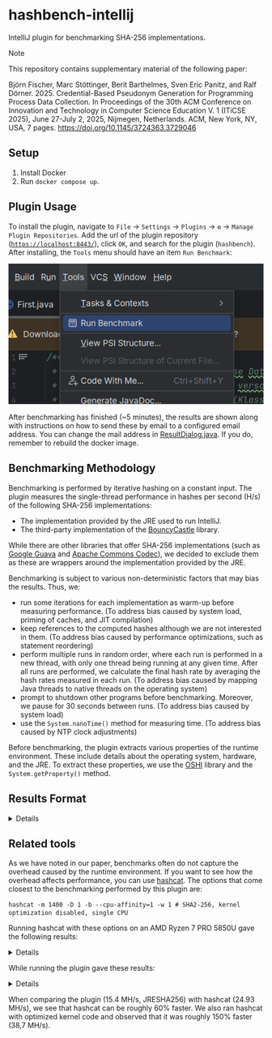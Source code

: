 # hashbench-intellij
IntelliJ plugin for benchmarking SHA-256 implementations.

> [!NOTE]
> This repository contains supplementary material of the following paper:  
>
> Björn Fischer, Marc Stöttinger, Berit Barthelmes, Sven Eric Panitz, and Ralf
Dörner. 2025. Credential-Based Pseudonym Generation for Programming
Process Data Collection. In Proceedings of the 30th ACM Conference on
Innovation and Technology in Computer Science Education V. 1 (ITiCSE 2025),
June 27-July 2, 2025, Nijmegen, Netherlands. ACM, New York, NY, USA,
7 pages. https://doi.org/10.1145/3724363.3729046

## Setup

1. Install Docker
2. Run `docker compose up`. 

## Plugin Usage
To install the plugin, navigate to `File` -> `Settings` -> `Plugins` -> `⚙` -> `Manage Plugin Repositories`. Add the url of the plugin repository ([`https://localhost:8443/`](https://localhost:8443)), click `OK`, and search for the plugin (`hashbench`). After installing, the `Tools` menu should have an item `Run Benchmark`:

![run.png](run.png)

After benchmarking has finished (~5 minutes), the results are shown along with instructions on how to send these by email to a configured email address. You can change the mail address in [ResultDialog.java](src/main/java/hashbench/benchmark/ResultDialog.java). If you do, remember to rebuild the docker image.

## Benchmarking Methodology
Benchmarking is performed by iterative hashing on a constant input. The plugin measures the single-thread performance in hashes per second (H/s) of the following SHA-256 implementations:

- The implementation provided by the JRE used to run IntelliJ.
- The third-party implementation of the [BouncyCastle](https://www.bouncycastle.org/) library.

While there are other libraries  that offer SHA-256 implementations (such as [Google Guava](https://github.com/google/guava) and [Apache Commons Codec](https://commons.apache.org/proper/commons-codec/)), we decided to exclude them as these are wrappers around the implementation provided by the JRE.

Benchmarking is subject to various non-deterministic factors that may bias the results. Thus, we:

- run some iterations for each implementation as warm-up before measuring performance. (To address bias caused by system load, priming of caches, and JIT compilation)
- keep references to the computed hashes although we are not interested in them. (To address bias caused by performance optimizations, such as statement reordering)
- perform multiple runs in random order, where each run is performed in a new thread, with only one thread being running at any given time. After all runs are performed, we calculate the final hash rate by averaging the hash rates measured in each run. (To address bias caused by mapping Java threads to native threads on the operating system)
- prompt to shutdown other programs before benchmarking. Moreover, we pause for 30 seconds between runs. (To address bias caused by system load)
- use the `System.nanoTime()` method for measuring time. (To address bias caused by NTP clock adjustments)

Before benchmarking, the plugin extracts various properties of the runtime environment. These include details about the operating system, hardware, and the JRE. To extract these properties, we use the [OSHI](https://github.com/oshi/oshi) library and the `System.getProperty()` method.

## Results Format

<details>

```json
{
  "runsPerImpl" : 5,
  "warmupRunsPerImpl" : 1,
  "iterations" : 2500000,
  "pauseBetweenRuns" : 30000,
  "input" : "mmustermd8L_sA$9",
  "results" : [ {
    "implementation" : "BouncyCastleSHA256",
    "hash" : "3cd28e33a05b816fd9625048ed7d0466e640fae75b2c54058deff0ec2a7b962a",
    "elapsedMillisecondsMean" : 797.9108952,
    "elapsedMillisecondsStd" : 57.502498423739915,
    "hashesPerSecondMean" : 3148763.284934708,
    "hashesPerSecondStd" : 216420.24883055998
  }, {
    "implementation" : "JRESHA256",
    "hash" : "3cd28e33a05b816fd9625048ed7d0466e640fae75b2c54058deff0ec2a7b962a",
    "elapsedMillisecondsMean" : 181.2744968,
    "elapsedMillisecondsStd" : 15.159845621271868,
    "hashesPerSecondMean" : 1.3883912406802397E7,
    "hashesPerSecondStd" : 1108925.4312925213
  } ],
  "sysInfo" : {
    "osFamily" : "Linux Mint",
    "osManufacturer" : "GNU/Linux",
    "cpu" : {
      "maxFreq" : 4507000000,
      "currentFreq" : [ 2695048000, 2695245000, 2145910000, 400000000, 2695012000, 400000000, 2152278000, 400000000, 2634659000, 2695025000, 2406864000, 400000000, 400000000, 2694996000, 400000000, 2487389000 ],
      "contextSwitches" : 77001426,
      "interrupts" : 52810181,
      "systemCpuLoadTicks" : [ 8186060, 2540, 994260, 175853160, 70250, 0, 30350, 0 ],
      "processorCpuLoadTicks" : [ [ 488220, 0, 62170, 10991530, 4430, 0, 17650, 0 ], [ 468790, 0, 30820, 11085300, 1370, 0, 230, 0 ], [ 398780, 0, 54310, 11118730, 3420, 0, 490, 0 ], [ 331340, 0, 26920, 11232190, 1460, 0, 90, 0 ], [ 896470, 150, 153260, 10475870, 11970, 0, 180, 0 ], [ 707150, 0, 74310, 10744590, 6310, 0, 810, 0 ], [ 387010, 0, 62410, 11121950, 4450, 0, 110, 0 ], [ 312840, 0, 29890, 11247160, 1290, 0, 100, 0 ], [ 522610, 70, 81100, 10937140, 5810, 0, 6560, 0 ], [ 494480, 0, 35010, 11059940, 1780, 0, 100, 0 ], [ 405610, 0, 58480, 11075130, 3650, 0, 3510, 0 ], [ 360510, 0, 28600, 11201110, 1290, 0, 80, 0 ], [ 860150, 2220, 143010, 10530240, 12160, 0, 150, 0 ], [ 695030, 10, 55190, 10832470, 4760, 0, 80, 0 ], [ 468480, 40, 68620, 11027500, 4640, 0, 110, 0 ], [ 388510, 0, 30090, 11172240, 1400, 0, 40, 0 ] ],
      "physicalPackageCount" : 1,
      "physicalProcessorCount" : 8,
      "logicalProcessorCount" : 16
    },
    "memory" : {
      "total" : 29237997568,
      "virtualMemory" : {
        "virtualInUse" : 11252568064,
        "swapPagesIn" : 0,
        "swapPagesOut" : 4,
        "swapTotal" : 2147479552,
        "swapUsed" : 524288,
        "virtualMax" : 16766476288
      },
      "pageSize" : 4096,
      "available" : 17985953792,
      "physicalMemory" : [ ]
    },
    "java" : {
      "java.vendor" : "JetBrains s.r.o.",
      "java.vm.specification.vendor" : "Oracle Corporation",
      "java.version" : "17.0.7",
      "java.vm.version" : "17.0.7+7-b1000.6",
      "java.vm.name" : "OpenJDK 64-Bit Server VM",
      "java.vm.specification.version" : "17",
      "java.vm.specification.name" : "Java Virtual Machine Specification",
      "java.vm.vendor" : "JetBrains s.r.o."
    }
  }
}
```
</details>

## Related tools
As we have noted in our paper, benchmarks often do not capture the overhead caused by the runtime environment. If you want to see how the overhead affects performance, you can use [hashcat](https://hashcat.net/hashcat/). The options that come closest to the benchmarking performed by this plugin are:

```
hashcat -m 1400 -D 1 -b --cpu-affinity=1 -w 1 # SHA2-256, kernel optimization disabled, single CPU
``` 

Running hashcat with these options on an AMD Ryzen 7 PRO 5850U gave the following results:

<details>

```
hashcat (v6.2.6) starting in benchmark mode

OpenCL API (OpenCL 3.0 PoCL 5.0+debian  Linux, None+Asserts, RELOC, SPIR, LLVM 16.0.6, SLEEF, DISTRO, POCL_DEBUG) - Platform #1 [The pocl project]
==================================================================================================================================================
* Device #1: cpu-haswell-AMD Ryzen 7 PRO 5850U with Radeon Graphics, 12885/25835 MB (4096 MB allocatable), 16MCU

Benchmark relevant options:
===========================
* --opencl-device-types=1
* --workload-profile=1

---------------------------
* Hash-Mode 1400 (SHA2-256)
---------------------------

Speed.#1.........: 24930.3 kH/s (1.09ms) @ Accel:32 Loops:64 Thr:1 Vec:8

Started: Wed Nov  6 22:21:43 2024
Stopped: Wed Nov  6 22:21:49 2024
```
</details>

While running the plugin gave these results:

<details>

```json
{
  "runsPerImpl": 5,
  "warmupRunsPerImpl": 1,
  "iterations": 2500000,
  "pauseBetweenRuns": 30000,
  "input": "mmustermd8L_sA$9",
  "results": [
    {
      "implementation": "BouncyCastleSHA256",
      "hash": "3cd28e33a05b816fd9625048ed7d0466e640fae75b2c54058deff0ec2a7b962a",
      "elapsedMillisecondsMean": 749.1354890199999,
      "elapsedMillisecondsStd": 13.368216600274456,
      "hashesPerSecondMean": 3338213.7143915812,
      "hashesPerSecondStd": 57950.2041334752
    },
    {
      "implementation": "JRESHA256",
      "hash": "3cd28e33a05b816fd9625048ed7d0466e640fae75b2c54058deff0ec2a7b962a",
      "elapsedMillisecondsMean": 162.13316344,
      "elapsedMillisecondsStd": 3.203018146042761,
      "hashesPerSecondMean": 1.542536318794936E7,
      "hashesPerSecondStd": 300719.91718990944
    }
  ],
  "sysInfo": {}
}
```
</details>

When comparing the plugin (15.4 MH/s, JRESHA256) with hashcat (24.93 MH/s), we see that hashcat can be roughly 60% faster. We also ran hashcat with optimized kernel code and observed that it was roughly 150% faster (38,7 MH/s).